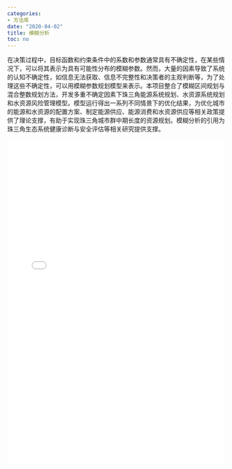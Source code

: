 ```yaml
---
categories:
- 方法库
date: "2020-04-02"
title: 模糊分析
toc: no
---
```


在决策过程中，目标函数和约束条件中的系数和参数通常具有不确定性，在某些情况下，可以将其表示为具有可能性分布的模糊参数。然而，大量的因素导致了系统的认知不确定性，如信息无法获取、信息不完整性和决策者的主观判断等，为了处理这些不确定性，可以用模糊参数规划模型来表示。本项目整合了模糊区间规划与混合整数规划方法，开发多重不确定因素下珠三角能源系统规划、水资源系统规划和水资源风险管理模型。模型运行得出一系列不同情景下的优化结果，为优化城市的能源和水资源的配置方案、制定能源供应、能源消费和水资源供应等相关政策提供了理论支撑，有助于实现珠三角城市群中期长度的资源规划。模糊分析的引用为珠三角生态系统健康诊断与安全评估等相关研究提供支撑。

<embed src="/post/methods/模糊分析.pdf" type="application/pdf" width="100%" height=750>

